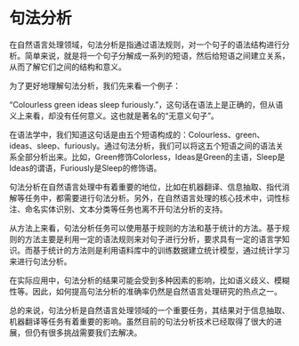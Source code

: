 # 句法分析

在自然语言处理领域，句法分析是指通过语法规则，对一个句子的语法结构进行分析。简单来说，就是将一个句子分解成一系列的短语，然后给短语之间建立关系，从而了解它们之间的结构和意义。

为了更好地理解句法分析，我们先来看一个例子：

“Colourless green ideas sleep furiously.”，这句话在语法上是正确的，但从语义上来看，却没有任何意义。这也就是著名的“无意义句子”。

在语法学中，我们知道这句话是由五个短语构成的：Colourless、green、ideas、sleep、furiously。通过句法分析，我们可以将这五个短语之间的语法关系全部分析出来。比如，Green修饰Colorless，Ideas是Green的主语，Sleep是Ideas的谓语，Furiously是Sleep的修饰语。

句法分析在自然语言处理中有着重要的地位，比如在机器翻译、信息抽取、指代消解等任务中，都需要进行句法分析。另外，在自然语言处理的核心技术中，词性标注、命名实体识别、文本分类等任务也离不开句法分析的支持。

从方法上来看，句法分析任务可以使用基于规则的方法和基于统计的方法。基于规则的方法主要是利用一定的语法规则来对句子进行分析，要求具有一定的语言学知识。而基于统计的方法则是利用语料库中的训练数据建立统计模型，通过统计学习来进行句法分析。

在实际应用中，句法分析的结果可能会受到多种因素的影响，比如语义歧义、模糊性等。因此，如何提高句法分析的准确率仍然是自然语言处理研究的热点之一。

总的来说，句法分析是自然语言处理领域的一个重要任务，其结果对于信息抽取、机器翻译等任务有着重要的影响。虽然目前的句法分析技术已经取得了很大的进展，但仍有很多挑战需要我们去解决。